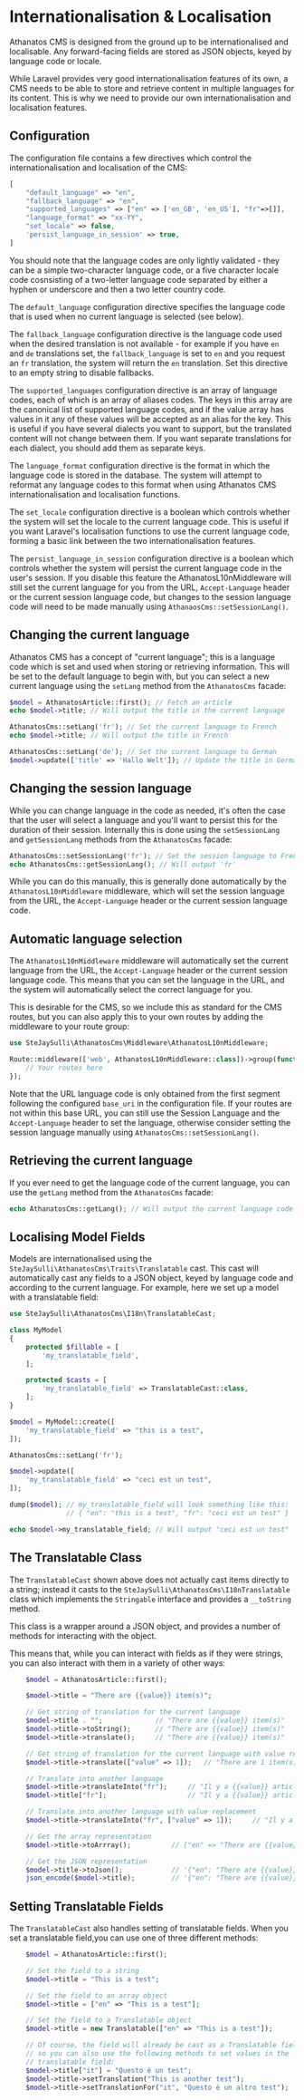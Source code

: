 # Internationalisation & Localisation

Athanatos CMS is designed from the ground up to be internationalised and localisable. Any forward-facing fields are stored as JSON objects, keyed by language code or locale.

While Laravel provides very good internationalisation features of its own, a CMS needs to be able to store and retrieve content in multiple languages for its content. This is why we need to provide our own internationalisation and localisation features.

## Configuration

The configuration file contains a few directives which control the internationalisation and localisation of the CMS:

```php
[
    "default_language" => "en",
    "fallback_language" => "en",
    "supported_languages" => ["en" => ['en_GB', 'en_US'], "fr"=>[]],
    "language_format" => "xx-YY",
    "set_locale" => false,
    'persist_language_in_session' => true,
]
```

You should note that the language codes are only lightly validated - they can be a simple two-character language code, or a five character locale code cosnsisting of a two-letter language code separated by either a hyphen or underscore and then a two letter country code.

The `default_language` configuration directive specifies the language code that is used when no current language is selected (see below).

The `fallback_language` configuration directive is the language code used when the desired translation is not available - for example if you have `en` and `de` translations set, the `fallback_language` is set to `en` and you request an `fr` translation, the system will return the `en` translation. Set this directive to an empty string to disable fallbacks.

The `supported_languages` configuration directive is an array of language codes, each of which is an array of aliases codes. The keys in this array are the canonical list of supported language codes, and if the value array has values in it any of these values will be accepted as an alias for the key. This is useful if you have several dialects you want to support, but the translated content will not change between them. If you want separate translations for each dialect, you should add them as separate keys.

The `language_format` configuration directive is the format in which the language code is stored in the database. The system will attempt to reformat any language codes to this format when using Athanatos CMS internationalisation and localisation functions.

The `set_locale` configuration directive is a boolean which controls whether the system will set the locale to the current language code. This is useful if you want Laravel's localisation functions to use the current language code, forming a basic link between the two internationalisation features.

The `persist_language_in_session` configuration directive is a boolean which controls whether the system will persist the current language code in the user's session. If you disable this feature the AthanatosL10nMiddleware will still set the current language for you from the URL, `Accept-Language` header or the current session language code, but changes to the session language code will need to be made manually using `AthanaosCms::setSessionLang()`.

## Changing the current language

Athanatos CMS has a concept of "current language"; this is a language code which is set and used when storing or retrieving information. This will be set to the default language to begin with, but you can select a new current language using the `setLang` method from the `AthanatosCms` facade:

```php
$model = AthanatosArticle::first(); // Fetch an article
echo $model->title; // Will output the title in the current language

AthanatosCms::setLang('fr'); // Set the current language to French
echo $model->title; // Will output the title in French

AthanatosCms::setLang('de'); // Set the current language to German
$model->update(['title' => 'Hallo Welt']); // Update the title in German
```

## Changing the session language

While you can change language in the code as needed, it's often the case that the user will select a language and you'll want to persist this for the duration of their session. Internally this is done using the `setSessionLang` and `getSessionLang` methods from the `AthanatosCms` facade:

```php
AthanatosCms::setSessionLang('fr'); // Set the session language to French
echo AthanatosCms::getSessionLang(); // Will output 'fr'
```

While you can do this manually, this is generally done automatically by the `AthanatosL10nMiddleware` middleware, which will set the session language from the URL, the `Accept-Language` header or the current session language code.

## Automatic language selection

The `AthanatosL10nMiddleware` middleware will automatically set the current language from the URL, the `Accept-Language` header or the current session language code. This means that you can set the language in the URL, and the system will automatically select the correct language for you.

This is desirable for the CMS, so we include this as standard for the CMS routes, but you can also apply this to your own routes by adding the middleware to your route group:

```php
use SteJaySulli\AthanatosCms\Middleware\AthanatosL10nMiddleware;

Route::middleware(['web', AthanatosL10nMiddleware::class])->group(function () {
    // Your routes here
});
```

Note that the URL language code is only obtained from the first segment following the configured `base_uri` in the configuration file. If your routes are not within this base URL, you can still use the Session Language and the `Accept-Language` header to set the language, otherwise consider setting the session language manually using `AthanatosCms::setSessionLang()`.

## Retrieving the current language

If you ever need to get the language code of the current language, you can use the `getLang` method from the `AthanatosCms` facade:

```php
echo AthanatosCms::getLang(); // Will output the current language code
```

## Localising Model Fields

Models are internationalised using the `SteJaySulli\AthanatosCms\Traits\Translatable` cast. This cast will automatically cast any fields to a JSON object, keyed by language code and according to the current language. For example, here we set up a model with a translatable field:

```php
use SteJaySulli\AthanatosCms\I18n\TranslatableCast;

class MyModel
{
    protected $fillable = [
        'my_translatable_field',
    ];

    protected $casts = [
        'my_translatable_field' => TranslatableCast::class,
    ];
}

$model = MyModel::create([
    'my_translatable_field' => "this is a test",
]);

AthanatosCms::setLang('fr');

$model->update([
    'my_translatable_field' => "ceci est un test",
]);

dump($model); // my_translatable_field will look something like this:
              // { "en": "this is a test", "fr": "ceci est un test" }

echo $model->my_translatable_field; // Will output "ceci est un test"
```

## The Translatable Class

The `TranslatableCast` shown above does not actually cast items directly to a string; instead it casts to the `SteJaySulli\AthanatosCms\I18nTranslatable` class which implements the `Stringable` interface and provides a `__toString` method.

This class is a wrapper around a JSON object, and provides a number of methods for interacting with the object.

This means that, while you can interact with fields as if they were strings, you can also interact with them in a variety of other ways:

```php
    $model = AthanatosArticle::first();

    $model->title = "There are {{value}} item(s)";

    // Get string of translation for the current language
    $model->title . "";             // "There are {{value}} item(s)"
    $model->title->toString();      // "There are {{value}} item(s)"
    $model->title->translate();     // "There are {{value}} item(s)"

    // Get string of translation for the current language with value replacement
    $model->title->translate(["value" => 1]);   // "There are 1 item(s)"

    // Translate into another language
    $model->title->translateInto("fr");     // "Il y a {{value}} article(s)"
    $model->title["fr"];                    // "Il y a {{value}} article(s)"

    // Translate into another language with value replacement
    $model->title->translateInto("fr", ["value" => 1]);     // "Il y a 1 article(s)"

    // Get the array representation
    $model->title->toArrray();          // ["en" => "There are {{value}} item(s)"]

    // Get the JSON representation
    $model->title->toJson();            // '{"en": "There are {{value}} item(s)"}'
    json_encode($model->title);         // '{"en": "There are {{value}} item(s)"}'

```

## Setting Translatable Fields

The `TranslatableCast` also handles setting of translatable fields. When you set a translatable field,you can use one of three different methods:

```php
    $model = AthanatosArticle::first();

    // Set the field to a string
    $model->title = "This is a test";

    // Set the field to an array object
    $model->title = ["en" => "This is a test"];

    // Set the field to a Translatable object
    $model->title = new Translatable(["en" => "This is a test"]);

    // Of course, the field will already be cast as a Translatable field
    // so you can also use the following methods to set values in the
    // translatable field:
    $model->title["it"] = "Questo è un test";
    $model->title->setTranslation("This is another test");
    $model->title->setTranslationFor("it", "Questo è un altro test");
```

##
